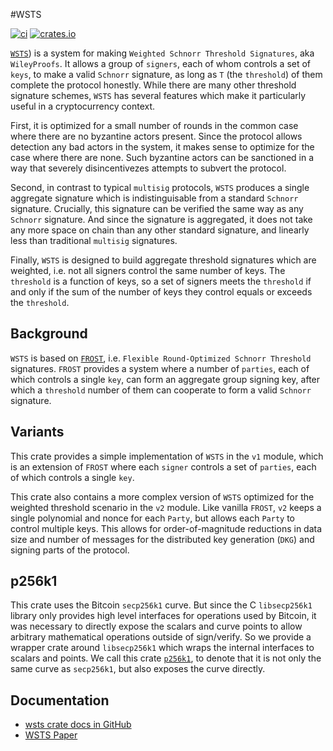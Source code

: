 #WSTS

[![ci](https://github.com/Trust-Machines/wsts/actions/workflows/ci.yml/badge.svg)](https://github.com/Trust-Machines/wsts/actions/workflows/ci.yml)
[![crates.io](https://img.shields.io/crates/v/wtfrost.svg)](https://crates.io/crates/wsts)

[```WSTS```](https://trust-machines.github.io/wsts/wsts.pdf)) is a system for making ```Weighted Schnorr Threshold Signatures```, aka ```WileyProofs```.  It allows a group of ```signers```, each of whom controls a set of ```keys```, to make a valid ```Schnorr``` signature, as long as ```T``` (the ```threshold```) of them complete the protocol honestly.  While there are many other threshold signature schemes, ```WSTS``` has several features which make it particularly useful in a cryptocurrency context.

First, it is optimized for a small number of rounds in the common case where there are no byzantine actors present.  Since the protocol allows detection any bad actors in the system, it makes sense to optimize for the case where there are none.  Such byzantine actors can be sanctioned in a way that severely disincentivezes attempts to subvert the protocol.

Second, in contrast to typical ```multisig``` protocols, ```WSTS``` produces a single aggregate signature which is indistinguisable from a standard ```Schnorr``` signature. Crucially, this signature can be verified the same way as any ```Schnorr``` signature.  And since the signature is aggregated, it does not take any more space on chain than any other standard signature, and linearly less than traditional ```multisig``` signatures.

Finally, ```WSTS``` is designed to build aggregate threshold signatures which are weighted, i.e. not all signers control the same number of keys.  The ```threshold``` is a function of keys, so a set of signers meets the ```threshold``` if and only if the sum of the number of keys they control equals or exceeds the ```threshold```.

## Background
```WSTS``` is based on [```FROST```](https://eprint.iacr.org/2020/852.pdf), i.e. ```Flexible Round-Optimized Schnorr Threshold``` signatures.  ```FROST``` provides a system where a number of ```parties```, each of which controls a single ```key```, can form an aggregate group signing key, after which a ```threshold``` number of them can cooperate to form a valid ```Schnorr``` signature.

## Variants
This crate provides a simple implementation of ```WSTS``` in the ```v1``` module, which is an extension of ```FROST``` where each ```signer``` controls a set of ```parties```, each of which controls a single ```key```.

This crate also contains a more complex version of ```WSTS``` optimized for the weighted threshold scenario in the ```v2``` module.  Like vanilla ```FROST```, ```v2``` keeps a single polynomial and nonce for each ```Party```, but allows each ```Party``` to control multiple keys.  This allows for order-of-magnitude reductions in data size and number of messages for the distributed key generation (```DKG```) and signing parts of the protocol.

## p256k1
This crate uses the Bitcoin ```secp256k1``` curve.  But since the C ```libsecp256k1``` library only provides high level interfaces for operations used by Bitcoin, it was necessary to directly expose the scalars and curve points to allow arbitrary mathematical operations outside of sign/verify.  So we provide a wrapper crate around ```libsecp256k1``` which wraps the internal interfaces to scalars and points.  We call this crate [```p256k1```](https://crates.io/crates/p256k1), to denote that it is not only the same curve as ```secp256k1```, but also exposes the curve directly.


## Documentation

- [wsts crate docs in GitHub](https://trust-machines.github.io/wsts/wsts)
- [WSTS Paper](https://trust-machines.github.io/wsts/wsts.pdf)
